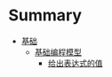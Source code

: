 # Summary

- [基础](articles/chapter_1.md)
    - [基础编程模型](articles/chapter_1_1.md)
        - [给出表达式的值](articles/chapter_1_1_1.md)